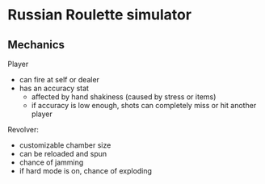 # Russian Roulette simulator
## Mechanics
Player
- can fire at self or dealer
- has an accuracy stat
    - affected by hand shakiness (caused by stress or items)
    - if accuracy is low enough, shots can completely miss or hit another player

Revolver:
- customizable chamber size
- can be reloaded and spun
- chance of jamming
- if hard mode is on, chance of exploding
